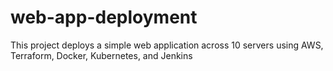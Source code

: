 # web-app-deployment
This project deploys a simple web application across 10 servers using AWS, Terraform, Docker, Kubernetes, and Jenkins

